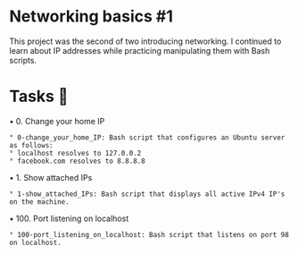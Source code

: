# Networking basics #1

This project was the second of two introducing networking. I continued to learn about IP addresses while practicing manipulating them with Bash scripts.

# Tasks 📃

• 0. Change your home IP

    ° 0-change_your_home_IP: Bash script that configures an Ubuntu server as follows:
    ° localhost resolves to 127.0.0.2
    ° facebook.com resolves to 8.8.8.8

• 1. Show attached IPs

    ° 1-show_attached_IPs: Bash script that displays all active IPv4 IP's on the machine.

• 100. Port listening on localhost

    ° 100-port_listening_on_localhost: Bash script that listens on port 98 on localhost.
